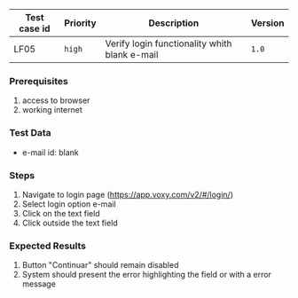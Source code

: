 Test case id | Priority | Description | Version
---|---|---|---
LF05 | `high` | Verify login functionality whith blank e-mail| `1.0`

### Prerequisites
1. access to browser
2. working internet

### Test Data
* e-mail id: blank

### Steps
1. Navigate to login page (https://app.voxy.com/v2/#/login/)
2. Select login option e-mail
3. Click on the text field
4. Click outside the text field

### Expected Results
1. Button "Continuar" should remain disabled
2. System should present the error highlighting the field or with a error message
